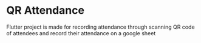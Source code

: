 # QR Attendance

Flutter project is made for recording attendance through scanning QR code of attendees and record their attendance on a google sheet
